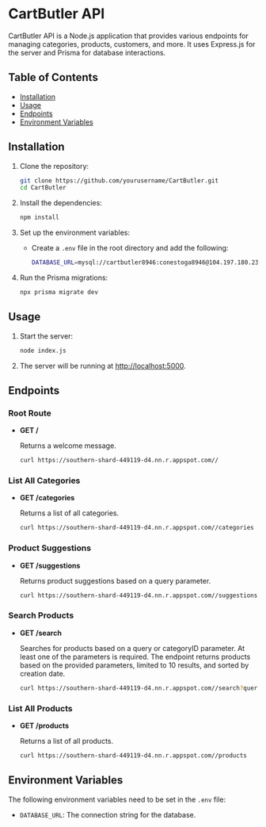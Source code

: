 # CartButler API

CartButler API is a Node.js application that provides various endpoints for managing categories, products, customers, and more. It uses Express.js for the server and Prisma for database interactions.

## Table of Contents

- [Installation](#installation)
- [Usage](#usage)
- [Endpoints](#endpoints)
- [Environment Variables](#environment-variables)

## Installation

1. Clone the repository:

   ```sh
   git clone https://github.com/yourusername/CartButler.git
   cd CartButler
   ```

2. Install the dependencies:
   ```sh
   npm install
   ```

3. Set up the environment variables:
   - Create a `.env` file in the root directory and add the following:
     ```sh
     DATABASE_URL=mysql://cartbutler8946:conestoga8946@104.197.180.231:3306/cartbutler8946
     ```

4. Run the Prisma migrations:
   ```sh
   npx prisma migrate dev
   ```

## Usage

1. Start the server:
   ```sh
   node index.js
   ```

2. The server will be running at [http://localhost:5000](http://localhost:5000).

## Endpoints

### Root Route
- **GET /**

  Returns a welcome message.

  ```sh
  curl https://southern-shard-449119-d4.nn.r.appspot.com//
  ```

### List All Categories
- **GET /categories**

  Returns a list of all categories.

  ```sh
  curl https://southern-shard-449119-d4.nn.r.appspot.com//categories
  ```

### Product Suggestions
- **GET /suggestions**

  Returns product suggestions based on a query parameter.

  ```sh
  curl https://southern-shard-449119-d4.nn.r.appspot.com//suggestions?query=example
  ```

### Search Products
- **GET /search**

  Searches for products based on a query or categoryID parameter. At least one of the parameters is required. The endpoint returns products based on the provided parameters, limited to 10 results, and sorted by creation date.

  ```sh
  curl https://southern-shard-449119-d4.nn.r.appspot.com//search?query=example&categoryID=1
  ```

### List All Products
- **GET /products**

  Returns a list of all products.

  ```sh
  curl https://southern-shard-449119-d4.nn.r.appspot.com//products
  ```

## Environment Variables

The following environment variables need to be set in the `.env` file:

- `DATABASE_URL`: The connection string for the database.
